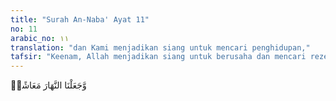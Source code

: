 ```yaml
---
title: "Surah An-Naba' Ayat 11"
no: 11
arabic_no: ١١
translation: "dan Kami menjadikan siang untuk mencari penghidupan,"
tafsir: "Keenam, Allah menjadikan siang untuk berusaha dan mencari rezeki yang diperlukan dalam kehidupan dan untuk hidup bermasyarakat."
---
```

وَّجَعَلْنَا النَّهَارَ مَعَاشًاۚ
